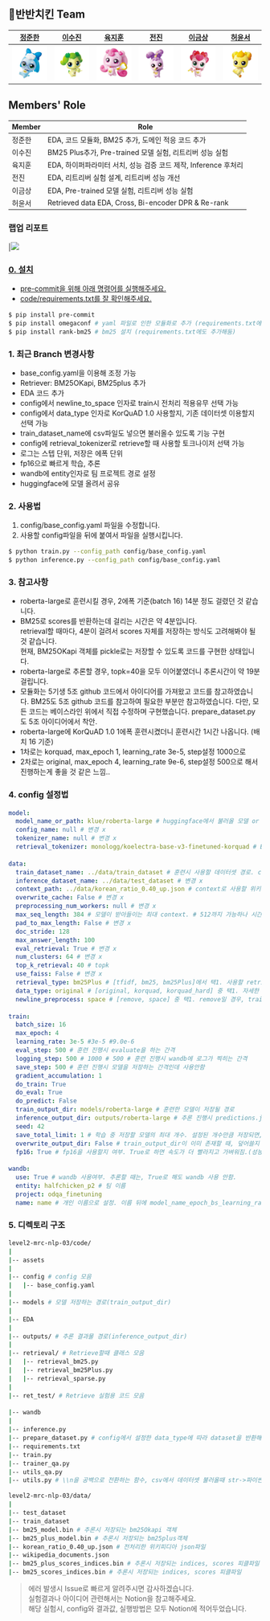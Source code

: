 ## 🍗반반치킨 Team

|[정준한](https://github.com/junhanjeong)|[이수진](https://github.com/owlemily)|[육지훈](https://github.com/jihunyuk)|[전진](https://github.com/jeenie2727)|[이금상](https://github.com/GeumSangLEE)|[허윤서](https://github.com/Yunseo-Lab)|
|:-:|:-:|:-:|:-:|:-:|:-:|
|<a href="https://github.com/junhanjeong"><img src="profile/바로핑.png" width='300px'></a>|<a href="https://github.com/owlemily"><img src="profile/차차핑.png" width='300px'></a>|<a href="https://github.com/jihunyuk"><img src="profile/하츄핑.png" width='300px'></a>|<a href="https://github.com/jeenie2727"><img src="profile/라라핑.png" width='300px'></a>|<a href="https://github.com/GeumSangLEE"><img src="profile/해핑.png" width='300px'></a>|<a href="https://github.com/Yunseo-Lab"><img src="profile/아자핑.png" width='300px'></a>|

## Members' Role
| Member | Role | 
| --- | --- |
| 정준한 | EDA, 코드 모듈화, BM25 추가, 도메인 적응 코드 추가 |
| 이수진 | BM25 Plus추가, Pre-trained 모델 실험, 리트리버 성능 실험 |
| 육지훈 | EDA, 하이퍼파라미터 서치, 성능 검증 코드 제작, Inference 후처리 |
| 전진 | EDA, 리트리버 실험 설계, 리트리버 성능 개선  |
| 이금상 | EDA, Pre-trained 모델 실험, 리트리버 성능 실험 |
| 허윤서 | Retrieved data EDA, Cross, Bi-encoder DPR & Re-rank |

### 랩업 리포트
|<a href="https://github.com/boostcampaitech7/level2-mrc-nlp-03/blob/main/profile/MRC_NLP_%ED%8C%80%20%EB%A6%AC%ED%8F%AC%ED%8A%B8(03%EC%A1%B0).pdf"><img src="profile/report.png" width='300px'>

### 0. 설치

- pre-commit을 위해 아래 명령어를 실행해주세요.
- code/requirements.txt를 잘 확인해주세요.
```Bash
$ pip install pre-commit
$ pip install omegaconf # yaml 파일로 인한 모듈화로 추가 (requirements.txt에도 추가해둠)
$ pip install rank-bm25 # bm25 설치 (requirements.txt에도 추가해둠)
```

### 1. 최근 Branch 변경사항
- base_config.yaml을 이용해 조정 가능
- Retriever: BM25OKapi, BM25plus 추가
- EDA 코드 추가
- config에서 newline_to_space 인자로 train시 전처리 적용유무 선택 가능
- config에서 data_type 인자로 KorQuAD 1.0 사용할지, 기존 데이터셋 이용할지 선택 가능
- train_dataset_name에 csv파일도 넣으면 불러올수 있도록 기능 구현
- config에 retrieval_tokenizer로 retrieve할 때 사용할 토크나이저 선택 가능
- 로그는 스텝 단위, 저장은 에폭 단위
- fp16으로 빠르게 학습, 추론
- wandb에 entity인자로 팀 프로젝트 경로 설정
- huggingface에 모델 올려서 공유


### 2. 사용법
1. config/base_config.yaml 파일을 수정합니다.
2. 사용할 config파일을 뒤에 붙여서 파일을 실행시킵니다.
```Bash
$ python train.py --config_path config/base_config.yaml
$ python inference.py --config_path config/base_config.yaml
```

### 3. 참고사항
- roberta-large로 훈련시킬 경우, 2에폭 기준(batch 16) 14분 정도 걸렸던 것 같습니다.
- BM25로 scores를 반환하는데 걸리는 시간은 약 4분입니다.  
  retrieval할 때마다, 4분이 걸려서 scores 자체를 저장하는 방식도 고려해봐야 될 것 같습니다.  
  현재, BM25OKapi 객체를 pickle로는 저장할 수 있도록 코드를 구현한 상태입니다.
- roberta-large로 추론할 경우, topk=40을 모두 이어붙였더니 추론시간이 약 19분 걸립니다.
- 모듈화는 5기생 5조 github 코드에서 아이디어를 가져왔고 코드를 참고하였습니다. BM25도 5조 github 코드를 참고하여 필요한 부분만 참고하였습니다. 다만, 모든 코드는 베이스라인 위에서 직접 수정하며 구현했습니다. prepare_dataset.py도 5조 아이디어에서 착안.
- roberta-large에 KorQuAD 1.0 1에폭 훈련시켰더니 훈련시간 1시간 나옵니다. (배치 16 기준)
- 1차로는 korquad, max_epoch 1, learning_rate 3e-5, step설정 1000으로
- 2차로는 original, max_epoch 4, learning_rate 9e-6, step설정 500으로 해서 진행하는게 좋을 것 같은 느낌..

### 4. config 설정법
```YAML
model:
  model_name_or_path: klue/roberta-large # huggingface에서 불러올 모델 or 저장된 모델 경로 # models/roberta_original
  config_name: null # 변경 x
  tokenizer_name: null # 변경 x
  retrieval_tokenizer: monologg/koelectra-base-v3-finetuned-korquad # BM25로 retrieve할때만 쓰는 토크나이저 이름

data:
  train_dataset_name: ../data/train_dataset # 훈련시 사용할 데이터셋 경로. csv파일 경로도 가능하다. # ../data/train_dataset.csv
  inference_dataset_name: ../data/test_dataset # 변경 x
  context_path: ../data/korean_ratio_0.40_up.json # context로 사용할 위키데이터셋 경로 # wikipedia_documents.json
  overwrite_cache: False # 변경 x
  preprocessing_num_workers: null # 변경 x
  max_seq_length: 384 # 모델이 받아들이는 최대 context. # 512까지 가능하나 시간이 길어짐.
  pad_to_max_length: False # 변경 x
  doc_stride: 128 
  max_answer_length: 100
  eval_retrieval: True # 변경 x
  num_clusters: 64 # 변경 x
  top_k_retrieval: 40 # topk
  use_faiss: False # 변경 x
  retrieval_type: bm25Plus # [tfidf, bm25, bm25Plus]에서 택1. 사용할 retriever 종류.
  data_type: original # [original, korquad, korquad_hard] 중 택1. 자세한 것은 prepare_dataset.py 참조. train시 Korquad 1.0과 기존 데이터셋 중 사용할 데이터셋 선택 가능.
  newline_preprocess: space # [remove, space] 중 택1. remove일 경우, train할 때 context를 \\n을 공백으로 바꿔주고 train함 (data_type: original을 설정할때만 적용됨. korquad는 True로 해도 데이터셋 전처리를 진행하지 않음)
  
train:
  batch_size: 16
  max_epoch: 4
  learning_rate: 3e-5 #3e-5 #9.0e-6
  eval_step: 500 # 훈련 진행시 evaluate을 하는 간격
  logging_step: 500 # 1000 # 500 # 훈련 진행시 wandb에 로그가 찍히는 간격
  save_step: 500 # 훈련 진행시 모델을 저장하는 간격인데 사용안함
  gradient_accumulation: 1
  do_train: True
  do_eval: True
  do_predict: False
  train_output_dir: models/roberta-large # 훈련한 모델이 저장될 경로
  inference_output_dir: outputs/roberta-large # 추론 진행시 predictions.json이 저장되는 경로.
  seed: 42
  save_total_limit: 1 # 학습 중 저장할 모델의 최대 개수. 설정된 개수만큼 저장되면, 새로운 모델을 저장할 때 성능이 좋은 모델을 남기고 성능이 떨어지는 모델은 자동으로 삭제됨.
  overwrite_output_dir: False # train_output_dir이 이미 존재할 때, 덮어쓸지 여부. False로 설정하고, 이미 폴더가 있을 경우 에러발생.
  fp16: True # fp16을 사용할지 여부. True로 하면 속도가 더 빨라지고 가벼워짐.(성능하락은 별로 없어서 True로 고정)

wandb:
  use: True # wandb 사용여부. 추론할 때는, True로 해도 wandb 사용 안함.
  entity: halfchicken_p2 # 팀 이름
  project: odqa_finetuning
  name: name # 개인 이름으로 설정. 이름 뒤에 model_name_epoch_bs_learning_rate이 붙음.
```

### 5. 디렉토리 구조
```Bash
level2-mrc-nlp-03/code/
|
|-- assets
|
|-- config # config 모음
|   |-- base_config.yaml
|
|-- models # 모델 저장하는 경로(train_output_dir)
|
|-- EDA
|
|-- outputs/ # 추론 결과물 경로(inference_output_dir)
|
|-- retrieval/ # Retrieve할때 클래스 모음
|   |-- retrieval_bm25.py
|   |-- retrieval_bm25Plus.py
|   |-- retrieval_sparse.py
|
|-- ret_test/ # Retrieve 실험용 코드 모음

|-- wandb
|
|-- inference.py
|-- prepare_dataset.py # config에서 설정한 data_type에 따라 dataset을 반환해줌 (KorQuAD 1.0 사용할지, 기존 데이터셋 이용할지 등..)
|-- requirements.txt
|-- train.py
|-- trainer_qa.py
|-- utils_qa.py
|-- utils.py # \\n을 공백으로 전환하는 함수, csv에서 데이터셋 불러올때 str->파이썬 객체로 변환해주는 함수
```
```Bash
level2-mrc-nlp-03/data/
|
|-- test_dataset
|-- train_dataset
|-- bm25_model.bin # 추론시 저장되는 bm25Okapi 객체
|-- bm25_plus_model.bin # 추론시 저장되는 bm25plus객체
|-- korean_ratio_0.40_up.json # 전처리한 위키피디아 json파일
|-- wikipedia_documents.json
|-- bm25_plus_scores_indices.bin # 추론시 저장되는 indices, scores 피클파일
|-- bm25_scores_indices.bin # 추론시 저장되는 indices, scores 피클파일
```

> 에러 발생시 Issue로 빠르게 알려주시면 감사하겠습니다.   
> 실험결과나 아이디어 관련해서는 Notion을 참고해주세요.  
> 해당 실험시, config와 결과값, 실행방법은 모두 Notion에 적어두었습니다.
